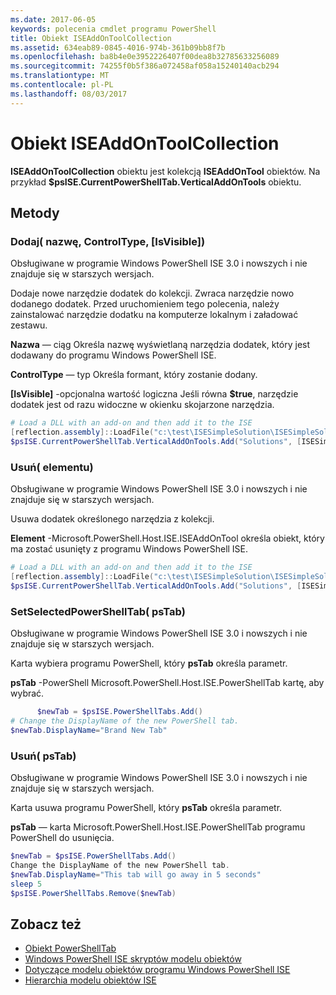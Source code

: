 ```yaml
---
ms.date: 2017-06-05
keywords: polecenia cmdlet programu PowerShell
title: Obiekt ISEAddOnToolCollection
ms.assetid: 634eab89-0845-4016-974b-361b09bb8f7b
ms.openlocfilehash: ba8b4e0e3952226407f00dea8b32785633256089
ms.sourcegitcommit: 74255f0b5f386a072458af058a15240140acb294
ms.translationtype: MT
ms.contentlocale: pl-PL
ms.lasthandoff: 08/03/2017
---
```

# <a name="the-iseaddontoolcollection-object"></a>Obiekt ISEAddOnToolCollection
  **ISEAddOnToolCollection** obiektu jest kolekcją **ISEAddOnTool** obiektów. Na przykład **$psISE.CurrentPowerShellTab.VerticalAddOnTools** obiektu.

## <a name="methods"></a>Metody

### <a name="add-name-controltype-isvisible-"></a>Dodaj\( nazwę, ControlType, \[IsVisible\]\)
  Obsługiwane w programie Windows PowerShell ISE 3.0 i nowszych i nie znajduje się w starszych wersjach. 

 Dodaje nowe narzędzie dodatek do kolekcji. Zwraca narzędzie nowo dodanego dodatek. Przed uruchomieniem tego polecenia, należy zainstalować narzędzie dodatku na komputerze lokalnym i załadować zestawu.

 **Nazwa** — ciąg Określa nazwę wyświetlaną narzędzia dodatek, który jest dodawany do programu Windows PowerShell ISE.

 **ControlType** — typ Określa formant, który zostanie dodany.

 **\[IsVisible\]**  -opcjonalna wartość logiczna Jeśli równa **$true**, narzędzie dodatek jest od razu widoczne w okienku skojarzone narzędzia.

```powershell
# Load a DLL with an add-on and then add it to the ISE
[reflection.assembly]::LoadFile("c:\test\ISESimpleSolution\ISESimpleSolution.dll")
$psISE.CurrentPowerShellTab.VerticalAddOnTools.Add("Solutions", [ISESimpleSolution.Solution], $true)
```

### <a name="remove-item-"></a>Usuń\( elementu\)
  Obsługiwane w programie Windows PowerShell ISE 3.0 i nowszych i nie znajduje się w starszych wersjach. 

 Usuwa dodatek określonego narzędzia z kolekcji.

 **Element** -Microsoft.PowerShell.Host.ISE.ISEAddOnTool określa obiekt, który ma zostać usunięty z programu Windows PowerShell ISE.

```powershell
# Load a DLL with an add-on and then add it to the ISE
[reflection.assembly]::LoadFile("c:\test\ISESimpleSolution\ISESimpleSolution.dll")
$psISE.CurrentPowerShellTab.VerticalAddOnTools.Add("Solutions", [ISESimpleSolution.Solution], $true)
```

### <a name="setselectedpowershelltab-pstab-"></a>SetSelectedPowerShellTab\( psTab\)
  Obsługiwane w programie Windows PowerShell ISE 3.0 i nowszych i nie znajduje się w starszych wersjach. 

 Karta wybiera programu PowerShell, który **psTab** określa parametr.

 **psTab** -PowerShell Microsoft.PowerShell.Host.ISE.PowerShellTab kartę, aby wybrać.

```powershell
      $newTab = $psISE.PowerShellTabs.Add()
# Change the DisplayName of the new PowerShell tab. 
$newTab.DisplayName="Brand New Tab"
```

### <a name="remove-pstab-"></a>Usuń\( psTab\)
  Obsługiwane w programie Windows PowerShell ISE 3.0 i nowszych i nie znajduje się w starszych wersjach. 

 Karta usuwa programu PowerShell, który **psTab** określa parametr.

 **psTab** — karta Microsoft.PowerShell.Host.ISE.PowerShellTab programu PowerShell do usunięcia.

```powershell
$newTab = $psISE.PowerShellTabs.Add()
Change the DisplayName of the new PowerShell tab. 
$newTab.DisplayName="This tab will go away in 5 seconds" 
sleep 5 
$psISE.PowerShellTabs.Remove($newTab)
```

## <a name="see-also"></a>Zobacz też
- [Obiekt PowerShellTab](The-PowerShellTab-Object.md) 
- [Windows PowerShell ISE skryptów modelu obiektów](The-Windows-PowerShell-ISE-Scripting-Object-Model.md) 
- [Dotyczące modelu obiektów programu Windows PowerShell ISE](Windows-PowerShell-ISE-Object-Model-Reference.md) 
- [Hierarchia modelu obiektów ISE](The-ISE-Object-Model-Hierarchy.md)

  

